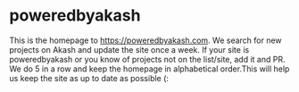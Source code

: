 # poweredbyakash
This is the homepage to https://poweredbyakash.com. We search for new projects on Akash and update the site once a week. If your site is poweredbyakash or you know of projects not on the list/site, add it and PR. We do 5 in a row and keep the homepage in alphabetical order.This will help us keep the site as up to 
date as possible (:
